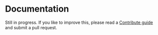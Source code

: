# Documentation

Still in progress. If you like to improve this, please read a [Contribute guide](https://github.com/wejs/we/blob/master/CONTRIBUTING.md) and submit a pull request.

